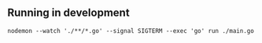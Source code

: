## Running in development

```
nodemon --watch './**/*.go' --signal SIGTERM --exec 'go' run ./main.go
```
